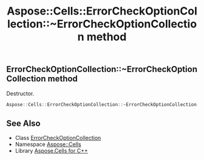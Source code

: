 ﻿---
title: Aspose::Cells::ErrorCheckOptionCollection::~ErrorCheckOptionCollection method
linktitle: ~ErrorCheckOptionCollection
second_title: Aspose.Cells for C++ API Reference
description: 'Aspose::Cells::ErrorCheckOptionCollection::~ErrorCheckOptionCollection method. Destructor in C++.'
type: docs
weight: 200
url: /cpp/aspose.cells/errorcheckoptioncollection/~errorcheckoptioncollection/
---
## ErrorCheckOptionCollection::~ErrorCheckOptionCollection method


Destructor.

```cpp
Aspose::Cells::ErrorCheckOptionCollection::~ErrorCheckOptionCollection()
```

## See Also

* Class [ErrorCheckOptionCollection](../)
* Namespace [Aspose::Cells](../../)
* Library [Aspose.Cells for C++](../../../)
